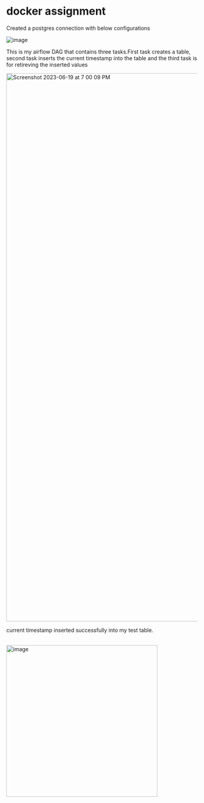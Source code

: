 # docker assignment

Created a postgres connection with below configurations

![image](https://github.com/shishir474/docker_kubernetes_assignment/assets/57223710/c80dcbed-703c-4780-9bd6-74cf923972e0)

This is my airflow DAG that contains three tasks.First task creates a table, second task inserts the current timestamp into the table and the third task is for retireving the inserted values

<img width="1440" alt="Screenshot 2023-06-19 at 7 00 09 PM" src="https://github.com/shishir474/docker_kubernetes_assignment/assets/57223710/786657b6-6a7f-487a-9e31-6e29c61607b7">

 current timestamp inserted successfully into my test table.
 
 <br>
 <img width="398" alt="image" src="https://github.com/shishir474/docker_kubernetes_assignment/assets/57223710/be8d96c7-6130-40b2-8519-608d70aee28c">
